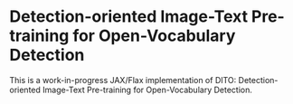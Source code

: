 # Detection-oriented Image-Text Pre-training for Open-Vocabulary Detection

This is a work-in-progress JAX/Flax implementation of DITO: Detection-oriented Image-Text Pre-training for Open-Vocabulary Detection.